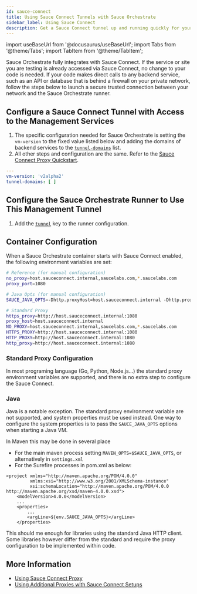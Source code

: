 ```yaml
---
id: sauce-connect
title: Using Sauce Connect Tunnels with Sauce Orchestrate
sidebar_label: Using Sauce Connect
description: Get a Sauce Connect tunnel up and running quickly for your Sauce Orchestrate tests.
---
```


import useBaseUrl from '@docusaurus/useBaseUrl';
import Tabs from '@theme/Tabs';
import TabItem from '@theme/TabItem';

Sauce Orchestrate fully integrates with Sauce Connect. If the service or site you are testing is already accessed via Sauce Connect, no change to your code is needed.
If your code makes direct calls to any backend service, such as an API or database that is behind a firewall on your private network, follow the steps below to launch a secure trusted connection between your network and the Sauce Orchestrate runner.

## Configure a Sauce Connect Tunnel with Access to the Management Services

1.  The specific configuration needed for Sauce Orchestrate is setting the `vm-version` to the fixed value listed below and adding the domains of backend services to the [`tunnel-domains`](/dev/cli/sauce-connect-proxy/#--tunnel-domains) list.
2.  All other steps and configuration are the same. Refer to the [Sauce Connect Proxy Quickstart](/secure-connections/sauce-connect/quickstart/).

```yaml
---
vm-version: 'v2alpha2'
tunnel-domains: [ ]
```

## Configure the Sauce Orchestrate Runner to Use This Management Tunnel

1. Add the [`tunnel`](/orchestrate/saucectl-configuration/#tunnel) key to the runner configuration.

## Container Configuration

When a Sauce Orchestrate container starts with Sauce Connect enabled, the following
environment variables are set:

```bash
# Reference (for manual configuration)
no_proxy=host.sauceconnect.internal,saucelabs.com,*.saucelabs.com
proxy_port=1080

# Java Opts (for manual configuration)
SAUCE_JAVA_OPTS=-Dhttp.proxyHost=host.sauceconnect.internal -Dhttp.proxyPort=1080 -Dhttps.proxyHost=host.sauceconnect.internal -Dhttps.proxyPort=1080 -Dhttp.nonProxyHosts=host.sauceconnect.internal|saucelabs.com|*.saucelabs.com

# Standard Proxy
https_proxy=http://host.sauceconnect.internal:1080
proxy_host=host.sauceconnect.internal
NO_PROXY=host.sauceconnect.internal,saucelabs.com,*.saucelabs.com
HTTPS_PROXY=http://host.sauceconnect.internal:1080
HTTP_PROXY=http://host.sauceconnect.internal:1080
http_proxy=http://host.sauceconnect.internal:1080
```

### Standard Proxy Configuration

In most programing language (Go, Python, Node.js...) the standard proxy environment
variables are supported, and there is no extra step to configure the
Sauce Connect.

### Java

Java is a notable exception. The standard proxy environment variable are not
supported, and system properties must be used instead. One way to configure
the system properties is to pass the `SAUCE_JAVA_OPTS` options when starting
a Java VM.

In Maven this may be done in several place

- For the main maven process setting `MAVEN_OPTS=$SAUCE_JAVA_OPTS`, or alternatively
  in `settings.xml`
- For the Surefire processes in pom.xml as below:

```
<project xmlns="http://maven.apache.org/POM/4.0.0"
         xmlns:xsi="http://www.w3.org/2001/XMLSchema-instance"
         xsi:schemaLocation="http://maven.apache.org/POM/4.0.0 http://maven.apache.org/xsd/maven-4.0.0.xsd">
    <modelVersion>4.0.0</modelVersion>
    ...
    <properties>
        ...
        <argLine>${env.SAUCE_JAVA_OPTS}</argLine>
    </properties>
```

This should me enough for libraries using the standard Java HTTP client. Some libraries
however differ from the standard and require the proxy configuration to be implemented
within code.

## More Information

- [Using Sauce Connect Proxy](/secure-connections/sauce-connect)
- [Using Additional Proxies with Sauce Connect Setups](/secure-connections/sauce-connect/setup-configuration/additional-proxies)

